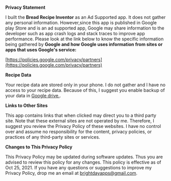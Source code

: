 **Privacy Statement**     

I built the **Bread Recipe Inventor** as an Ad Supported app. It does not gather any personal information. However,since this app is published in Google play Store and is an ad supported app,  Google may share information to the developer such as app crash logs and stack traces to improve app performance.  Please look at the link below to know the specific information being gathered by **Google and how Google uses information from sites or apps that uses Google\'s service:**      

[https://policies.google.com/privacy/partners](https://policies.google.com/privacy/partners)         

**Recipe Data**     

Your recipe data are stored only in your phone. I do not gather and I have no access to your recipe data. Because of this, I suggest you enable backup of your data in [Google drive.](https://support.google.com/android/answer/2819582?hl=en).

**Links to Other Sites**       

This app contains links that when clicked may direct you to a third party site. Note that these external sites are not operated by me. Therefore, I suggest you review the Privacy Policy of these websites. I have no control over and assume no responsibility for the content, privacy policies, or practices of any third-party sites or services.     

**Changes to This Privacy Policy**     

This Privacy Policy may be updated during software updates. Thus you are advised to review this policy for any changes. This policy is effective as of Oct 25, 2021. If you have any questions or suggestions to improve my Privacy Policy, drop me an email at brightdayapps@gmail.com.     
